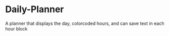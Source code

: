 # Daily-Planner
A planner that displays the day, colorcoded hours, and can save text in each hour block
